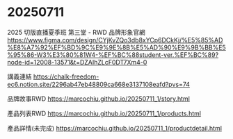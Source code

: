 # 20250711
2025 切版直播夏季班 第三堂 - RWD 品牌形象官網
https://www.figma.com/design/CYjKvZQo3db8xYCp6DCkKj/%E5%85%AD%E8%A7%92%EF%BD%9C%E9%9E%8B%E5%AD%90%E9%9B%BB%E5%95%86-W3%E3%80%81W4-%EF%BC%88student-ver.%EF%BC%89?node-id=12008-13571&t=DZAIhZLcF0DT7Xm4-0

講義連結
https://chalk-freedom-ec6.notion.site/2296ab47eb48809ca668e3137108eafd?pvs=74
 
品牌故事RWD https://marcochiu.github.io/20250711_1/story.html

產品列表RWD https://marcochiu.github.io/20250711_1/products.html

產品詳情(未完成) https://marcochiu.github.io/20250711_1/productdetail.html
